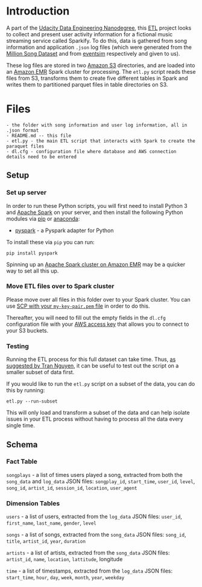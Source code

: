 # Introduction

A part of the [Udacity Data Engineering Nanodegree](https://www.udacity.com/course/data-engineer-nanodegree--nd027), this [ETL](https://en.wikipedia.org/wiki/Extract,_transform,_load) project looks to collect and present user activity information for a fictional music streaming service called Sparkify. To do this, data is gathered from song information and application `.json` log files (which were generated from the [Million Song Dataset](http://millionsongdataset.com/) and from [eventsim](https://github.com/Interana/eventsim) respectively and given to us).

These log files are stored in two [Amazon S3](https://aws.amazon.com/s3/) directories, and are loaded into an [Amazon EMR](https://aws.amazon.com/s3/) Spark cluster for processing. The `etl.py` script reads these files from S3, transforms them to create five different tables in Spark and writes them to partitioned parquet files in table directories on S3.

# Files
```
- the folder with song information and user log information, all in .json format
- README.md -- this file
- etl.py - the main ETL script that interacts with Spark to create the paraquet files
- dl.cfg - configuration file where database and AWS connection details need to be entered
```

## Setup

### Set up server
In order to run these Python scripts, you will first need to install Python 3 and [Apache Spark](https://spark.apache.org/downloads.html) on your server, and then install the following Python modules via [pip](https://pypi.org/project/pip/) or [anaconda](https://www.anaconda.com/products/individual):

- [pyspark](https://pypi.org/project/pyspark/) - a Pyspark adapter for Python

To install these via `pip` you can run:

`pip install pyspark`

Spinning up an [Apache Spark cluster on Amazon EMR](https://docs.aws.amazon.com/emr/latest/ReleaseGuide/emr-spark.html) may be a quicker way to set all this up.

### Move ETL files over to Spark cluster
Please move over all files in this folder over to your Spark cluster. You can use [SCP with your `my-key-pair.pem` file](https://docs.aws.amazon.com/AWSEC2/latest/UserGuide/AccessingInstancesLinux.html) in order to do this.

Thereafter, you will need to fill out the empty fields in the `dl.cfg` configuration file with your [AWS access key](https://docs.aws.amazon.com/general/latest/gr/aws-sec-cred-types.html) that allows you to connect to your S3 buckets.

### Testing
Running the ETL process for this full dataset can take time. Thus, [as suggested by Tran Nguyen](https://towardsdatascience.com/some-issues-when-building-an-aws-data-lake-using-spark-and-how-to-deal-with-these-issues-529ce246ba59), it can be useful to test out the script on a smaller subset of data first.

 If you would like to run the `etl.py` script on a subset of the data, you can do this by running:

`etl.py --run-subset`

This will only load and transform a subset of the data and can help isolate issues in your ETL process without having to process all the data every single time.

## Schema

### Fact Table
`songplays` - a list of times users played a song, extracted from both the `song_data` and `log_data` JSON files: `songplay_id`, `start_time`, `user_id`, `level`, `song_id`, `artist_id`, `session_id`, `location`, `user_agent`

### Dimension Tables
`users` - a list of users, extracted from the `log_data` JSON files: `user_id`, `first_name`, `last_name`, `gender`, `level`

`songs` - a list of songs, extracted from the `song_data` JSON files: `song_id`, `title`, `artist_id`, `year`, `duration`

`artists` - a list of artists, extracted from the `song_data` JSON files: `artist_id`, `name`, `location`, `lattitude`, longitude

`time` - a list of timestamps, extracted from the `log_data` JSON files: `start_time`, `hour`, `day`, `week`, `month`, `year`, `weekday`